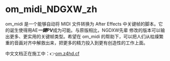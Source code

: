 # om_midi_NDGXW_zh

om_midi 是一个能够自动将 MIDI 文件转换为 After Effects 中关键帧的脚本。它的诞生使得用AE***一键PV***成为可能。与原版相比，NGDXW先辈 修改的版本可以输出更多、更实用的关键帧类型。希望在 om_midi 的帮助下，可以把人们从枯燥繁重的音画对齐中解救出来，把更多的精力投入到更有创造性的工作上面。

中文文档正在施工中：👉[om.z4hd.cf](//om.z4hd.cf)
